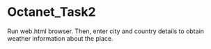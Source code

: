 # Octanet_Task2
Run web.html browser. Then, enter city and country details to obtain weather information about the place.
